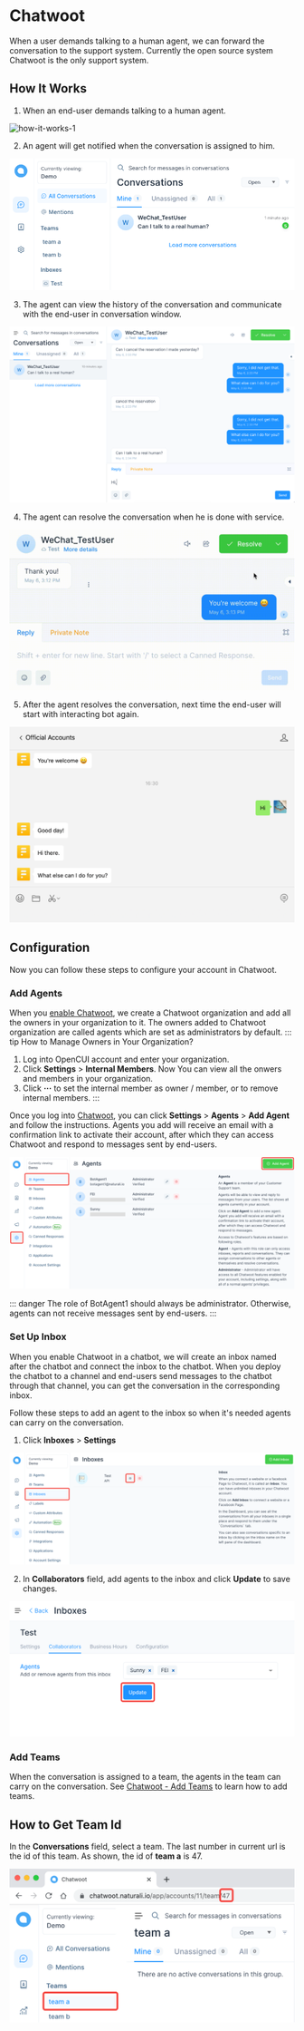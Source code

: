 # Chatwoot

When a user demands talking to a human agent, we can forward the conversation to the support system. Currently the open source system Chatwoot is the only support system.

## How It Works
1. When an end-user demands talking to a human agent.

![how-it-works-1](/images/Chatwoot/how-it-works-1.png)

2. An agent will get notified when the conversation is assigned to him.

![how-it-works-2](/images/Chatwoot/how-it-works-2.png)

3. The agent can view the history of the conversation and communicate with the end-user in conversation window.

![how-it-works-3](/images/Chatwoot/how-it-works-3.png)

4. The agent can resolve the conversation when he is done with service.

![how-it-works-4](/images/Chatwoot/how-it-works-4.gif)

5. After the agent resolves the conversation, next time the end-user will start with interacting bot again.

![how-it-works-4](/images/Chatwoot/how-it-works-5.png)


## Configuration
Now you can follow these steps to configure your account in Chatwoot.

### Add Agents 

When you [enable Chatwoot](../support/overview.md#enable-support), we create a Chatwoot organization and add all the owners in your organization to it. The owners added to Chatwoot organization are called agents which are set as administrators by default.
::: tip How to Manage Owners in Your Organization?
1. Log into OpenCUI account and enter your organization.
2. Click **Settings** > **Internal Members**. Now You can view all the onwers and members in your organization.
3. Click **···** to set the internal member as owner / member, or to remove internal members.
:::

Once you log into [Chatwoot](https://chatwoot.naturali.io/), you can click **Settings** > **Agents** > **Add Agent** and follow the instructions. Agents you add will receive an email with a confirmation link to activate their account, after which they can access Chatwoot and respond to messages sent by end-users.

![config-agents](/images/Chatwoot/config-agents.png)

::: danger
The role of BotAgent1 should always be administrator. Otherwise, agents can not receive messages sent by end-users.
:::

### Set Up Inbox 

When you enable Chatwoot in a chatbot, we will create an inbox named after the chatbot and connect the inbox to the chatbot. When you deploy the chatbot to a channel and end-users send messages to the chatbot through that channel, you can get the conversation in the corresponding inbox. 


Follow these steps to add an agent to the inbox so when it's needed agents can carry on the conversation.

1. Click **Inboxes** > **Settings**

![config-inbox-1](/images/Chatwoot/config-inbox-1.png)

2. In **Collaborators** field, add agents to the inbox and click **Update** to save changes.

![config-inbox-2](/images/Chatwoot/config-inbox-2.png)


### Add Teams 

When the conversation is assigned to a team, the agents in the team can carry on the conversation. See [Chatwoot - Add Teams](https://www.chatwoot.com/docs/user-guide/add-teams-settings) to learn how to add teams.




## How to Get Team Id
In the **Conversations** field, select a team. The last number in current url is the id of this team. As shown, the id of **team a** is 47.

![get-team-id](/images/Chatwoot/get-team-id.png)
